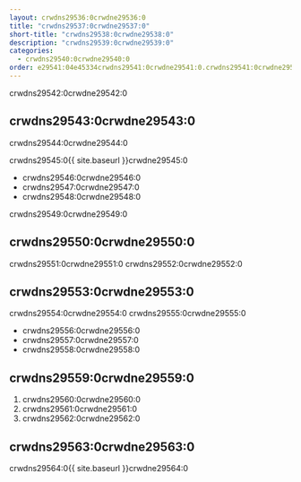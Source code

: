 ```yaml
---
layout: crwdns29536:0crwdne29536:0
title: "crwdns29537:0crwdne29537:0"
short-title: "crwdns29538:0crwdne29538:0"
description: "crwdns29539:0crwdne29539:0"
categories:
  - crwdns29540:0crwdne29540:0
order: e29541:04e45334crwdns29541:0crwdne29541:0.crwdns29541:0crwdne29541:09099549crwdns29541:0crwdne29541:0
---
```

crwdns29542:0crwdne29542:0

## crwdns29543:0crwdne29543:0

crwdns29544:0crwdne29544:0

crwdns29545:0{{ site.baseurl }}crwdne29545:0

- crwdns29546:0crwdne29546:0
- crwdns29547:0crwdne29547:0
- crwdns29548:0crwdne29548:0 

crwdns29549:0crwdne29549:0

## crwdns29550:0crwdne29550:0

crwdns29551:0crwdne29551:0 crwdns29552:0crwdne29552:0

## crwdns29553:0crwdne29553:0

crwdns29554:0crwdne29554:0 crwdns29555:0crwdne29555:0

- crwdns29556:0crwdne29556:0
- crwdns29557:0crwdne29557:0
- crwdns29558:0crwdne29558:0

## crwdns29559:0crwdne29559:0

1. crwdns29560:0crwdne29560:0
2. crwdns29561:0crwdne29561:0
3. crwdns29562:0crwdne29562:0

## crwdns29563:0crwdne29563:0

crwdns29564:0{{ site.baseurl }}crwdne29564:0